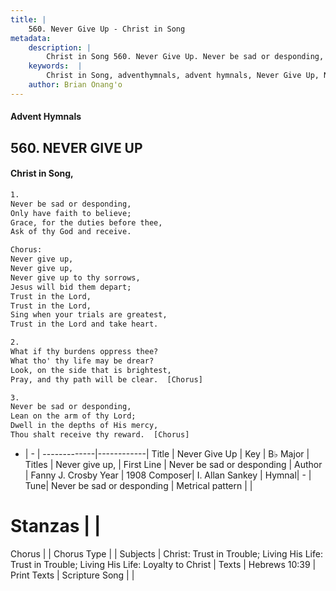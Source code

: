 ```yaml
---
title: |
    560. Never Give Up - Christ in Song
metadata:
    description: |
        Christ in Song 560. Never Give Up. Never be sad or desponding, Only have faith to believe; Grace, for the duties before thee, Ask of thy God and receive. Chorus: Never give up,  Never give up, Never give up to thy sorrows, Jesus will bid them depart; Trust in the Lord, Trust in the Lord, Sing when your trials are greatest, Trust in the Lord and take heart.
    keywords:  |
        Christ in Song, adventhymnals, advent hymnals, Never Give Up, Never be sad or desponding. Never give up, 
    author: Brian Onang'o
---
```


#### Advent Hymnals
## 560. NEVER GIVE UP
####  Christ in Song,

```txt
1.
Never be sad or desponding,
Only have faith to believe;
Grace, for the duties before thee,
Ask of thy God and receive.

Chorus:
Never give up, 
Never give up,
Never give up to thy sorrows,
Jesus will bid them depart;
Trust in the Lord,
Trust in the Lord,
Sing when your trials are greatest,
Trust in the Lord and take heart.

2.
What if thy burdens oppress thee?
What tho' thy life may be drear?
Look, on the side that is brightest,
Pray, and thy path will be clear.  [Chorus]

3.
Never be sad or desponding,
Lean on the arm of thy Lord;
Dwell in the depths of His mercy,
Thou shalt receive thy reward.  [Chorus]

```

- |   -  |
-------------|------------|
Title | Never Give Up |
Key | B♭ Major |
Titles | Never give up,  |
First Line | Never be sad or desponding |
Author | Fanny J. Crosby
Year | 1908
Composer| I. Allan Sankey |
Hymnal|  - |
Tune| Never be sad or desponding |
Metrical pattern | |
# Stanzas |  |
Chorus |  |
Chorus Type |  |
Subjects | Christ: Trust in Trouble; Living His Life: Trust in Trouble; Living His Life: Loyalty to Christ |
Texts | Hebrews 10:39 |
Print Texts | 
Scripture Song |  |
    
